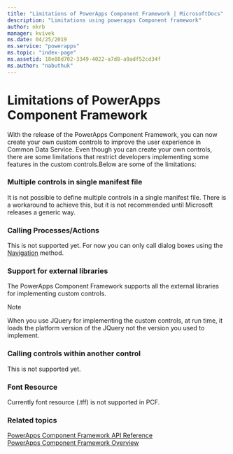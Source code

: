 ```yaml
---
title: "Limitations of PowerApps Component Framework | MicrosoftDocs"
description: "Limitations using powerapps Component framework"
author: nkrb
manager: kvivek
ms.date: 04/25/2019
ms.service: "powerapps"
ms.topic: "index-page"
ms.assetid: 18e88d702-3349-4022-a7d8-a9adf52cd34f
ms.author: "nabuthuk"
---
```


# Limitations of PowerApps Component Framework

With the release of the PowerApps Component Framework, you can now create your own custom controls to improve the user experience in Common Data Service. Even though you can create your own controls, there are some limitations that restrict developers implementing some features in the custom controls.Below are some of the limitations:

### Multiple controls in single manifest file

It is not possible to define multiple controls in a single manifest file. There is a workaround to achieve this, but it is not recommended until Microsoft releases a generic way.

### Calling Processes/Actions

This is not supported yet. For now you can only call dialog boxes using the [Navigation](reference/navigation.md) method.

### Support for external libraries

The PowerApps Component Framework supports all the external libraries for implementing custom controls. 

> [!NOTE]
> When you use JQuery for implementing the custom controls, at run time, it loads the platform version of the JQuery not the version you used to implement. 

### Calling controls within another control

This is not supported yet.

### Font Resource

Currently font resource (.tff) is not supported in PCF.

### Related topics

[PowerApps Component Framework API Reference](../reference/index.md)<br/>
[PowerApps Component Framework Overview](../overview.md)